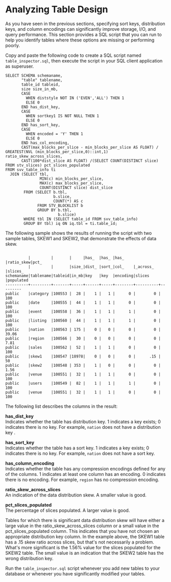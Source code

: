# Analyzing Table Design<a name="c_analyzing-table-design"></a>

As you have seen in the previous sections, specifying sort keys, distribution keys, and column encodings can significantly improve storage, I/O, and query performance\. This section provides a SQL script that you can run to help you identify tables where these options are missing or performing poorly\. 

Copy and paste the following code to create a SQL script named `table_inspector.sql`, then execute the script in your SQL client application as superuser\. 

```
SELECT SCHEMA schemaname,
       "table" tablename,
       table_id tableid,
       size size_in_mb,
       CASE
         WHEN diststyle NOT IN ('EVEN','ALL') THEN 1
         ELSE 0
       END has_dist_key,
       CASE
         WHEN sortkey1 IS NOT NULL THEN 1
         ELSE 0
       END has_sort_key,
       CASE
         WHEN encoded = 'Y' THEN 1
         ELSE 0
       END has_col_encoding,
       CAST(max_blocks_per_slice - min_blocks_per_slice AS FLOAT) / GREATEST(NVL (min_blocks_per_slice,0)::int,1) ratio_skew_across_slices,
       CAST(100*dist_slice AS FLOAT) /(SELECT COUNT(DISTINCT slice) FROM stv_slices) pct_slices_populated
FROM svv_table_info ti
  JOIN (SELECT tbl,
               MIN(c) min_blocks_per_slice,
               MAX(c) max_blocks_per_slice,
               COUNT(DISTINCT slice) dist_slice
        FROM (SELECT b.tbl,
                     b.slice,
                     COUNT(*) AS c
              FROM STV_BLOCKLIST b
              GROUP BY b.tbl,
                       b.slice)
        WHERE tbl IN (SELECT table_id FROM svv_table_info)
        GROUP BY tbl) iq ON iq.tbl = ti.table_id;
```

The following sample shows the results of running the script with two sample tables, SKEW1 and SKEW2, that demonstrate the effects of data skew\.

```
 
          |         |       |     |has_  |has_ |has_    |ratio_skew|pct_
          |         |       |size_|dist_ |sort_|col_    |_across_  |slices_
schemaname|tablename|tableid|in_mb|key   |key  |encoding|slices    |populated
----------+---------+-------+-----+------+-----+--------+----------+---------
public    |category |100553 |  28 |    1 |   1 |      0 |        0 |      100
public    |date     |100555 |  44 |    1 |   1 |      0 |        0 |      100
public    |event    |100558 |  36 |    1 |   1 |      1 |        0 |      100
public    |listing  |100560 |  44 |    1 |   1 |      1 |        0 |      100
public    |nation   |100563 | 175 |    0 |   0 |      0 |        0 |    39.06
public    |region   |100566 |  30 |    0 |   0 |      0 |        0 |     7.81
public    |sales    |100562 |  52 |    1 |   1 |      0 |        0 |      100
public    |skew1    |100547 |18978|    0 |   0 |      0 |      .15 |       50
public    |skew2    |100548 | 353 |    1 |   0 |      0 |        0 |     1.56
public    |venue    |100551 |  32 |    1 |   1 |      0 |        0 |      100
public    |users    |100549 |  82 |    1 |   1 |      1 |        0 |      100
public    |venue    |100551 |  32 |    1 |   1 |      0 |        0 |      100
```

The following list describes the columns in the result:

 **has\_dist\_key**   
Indicates whether the table has distribution key\. 1 indicates a key exists; 0 indicates there is no key\. For example, `nation` does not have a distribution key \.

 **has\_sort\_key**   
Indicates whether the table has a sort key\. 1 indicates a key exists; 0 indicates there is no key\. For example, `nation` does not have a sort key\.

 **has\_column\_encoding**   
Indicates whether the table has any compression encodings defined for any of the columns\. 1 indicates at least one column has an encoding\. 0 indicates there is no encoding\. For example, `region` has no compression encoding\.

 **ratio\_skew\_across\_slices**   
An indication of the data distribution skew\. A smaller value is good\. 

 **pct\_slices\_populated**   
The percentage of slices populated\. A larger value is good\.

Tables for which there is significant data distribution skew will have either a large value in the ratio\_skew\_across\_slices column or a small value in the pct\_slices\_populated column\. This indicates that you have not chosen an appropriate distribution key column\. In the example above, the SKEW1 table has a \.15 skew ratio across slices, but that's not necessarily a problem\. What's more significant is the 1\.56% value for the slices populated for the SKEW2 table\. The small value is an indication that the SKEW2 table has the wrong distribution key\.

Run the `table_inspector.sql` script whenever you add new tables to your database or whenever you have significantly modified your tables\.
